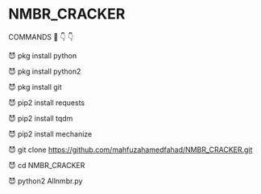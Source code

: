# NMBR_CRACKER
COMMANDS 🤙 👇 👇

😈 pkg install python

😈 pkg install python2

😈 pkg install git

😈 pip2 install requests

😈 pip2 install tqdm

😈 pip2 install mechanize

😈 git clone https://github.com/mahfuzahamedfahad/NMBR_CRACKER.git

😈 cd NMBR_CRACKER

😈 python2 Allnmbr.py
